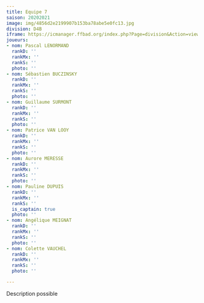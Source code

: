 ```yaml
---
title: Equipe 7
saison: 20202021
image: img/4856d2e2199907b153ba78abe5e0fc13.jpg
division: D4B
iframe: https://icmanager.ffbad.org/index.php?Page=division&Action=view&ID_Division=6056&print=
joueurs:
- nom: Pascal LENORMAND
  rankD: ''
  rankMx: ''
  rankS: ''
  photo: ''
- nom: Sébastien BUCZINSKY
  rankD: ''
  rankMx: ''
  rankS: ''
  photo: ''
- nom: Guillaume SURMONT
  rankD: ''
  rankMx: ''
  rankS: ''
  photo: ''
- nom: Patrice VAN LOOY
  rankD: ''
  rankMx: ''
  rankS: ''
  photo: ''
- nom: Aurore MERESSE
  rankD: ''
  rankMx: ''
  rankS: ''
  photo: ''
- nom: Pauline DUPUIS
  rankD: ''
  rankMx: ''
  rankS: ''
  is_captain: true
  photo: ''
- nom: Angélique MEIGNAT
  rankD: ''
  rankMx: ''
  rankS: ''
  photo: ''
- nom: Colette VAUCHEL
  rankD: ''
  rankMx: ''
  rankS: ''
  photo: ''

---
```

Description possible